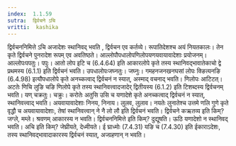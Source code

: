 ```yaml
---
index:  1.1.59
sutra:  द्विर्वचने ऽचि
vritti:  kashika 
---
```


द्विर्वचननिमित्ते ऽचि अजादेशः स्थानिवद् भवति , द्विर्वचन एव कर्तव्ये। रूपातिदेशश्च अयं नियतकालः। तेन कृते द्विर्वचने पुनरादेश रूपम् एव अवतिष्ठते। आल्लोपौपधालोपणिलोपयणयवायावादेशाः प्रयोजनम्। आल्लोपःपपतुः। पपुः। आतो लोप इटि च (6.4.64) इति आकारलोपे कृते तस्य स्थानिवद्भावातेकाचो द्वे प्रथमस्य (6.1.1) इति द्विर्वचनं भवति। उपधालोपःजघ्नतुः। जघ्नुः। गमहनजनखनघसां लोपः क्ङित्यनङि (6.4.98) इत्यौपधालोपे कृते अनच्कत्वाद् द्विर्वचनं न स्यात्, अस्माद् वचनाद् भवति। णिलोपः आटिटत्। अटतेः णिचि लुङि चङि णिलोपे कृते तस्य स्थानिवत्त्वादजादेर् द्वितीयस्य (6.1.2) इति टिशब्दस्य द्विर्वचनम् भवति। यण् चक्रतुः। चक्रुः। करोतेः अतुसि उसि च यणादेशे कृते अनच्कत्वाद् द्विर्वचनं न स्यात्, स्थानिवत्त्वाद् भवति। अयवायावादेशाः निनय, निनाय। लुलव, लुलाव। नयतेः लुनातेश्च उत्तमे णलि गुणे कृते वृद्धौ च अयवायावादेशाः, तेषां स्थानिवत्त्वान् ने नै लो लौ इति द्विर्वचनं भवति। द्विर्वचने कऋतव्य इति किम्? जग्ले, मम्ले। श्रवणम् आकारस्य न भवति। द्विर्वचननिमित्ते इति किम्? दुद्यूषति। ऊठि यणादेशो न स्थानिवद् भवति। अचि इति किम्? जेघ्रीयते, देध्मीयते। ई घ्राध्मोः (7.4.31) यङि च (7.4.30) इति ईकाराऽदेशः, तस्य स्थानिवद्भावादाकारस्य द्विर्वचनं स्यात्, अज्ग्रहणान् न भवति।

